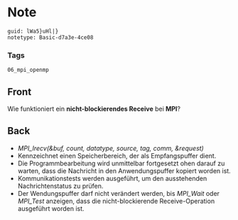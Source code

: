 # Note
```
guid: lWa5}uHl|}
notetype: Basic-d7a3e-4ce08
```

### Tags
```
06_mpi_openmp
```

## Front
Wie funktioniert ein <b>nicht-blockierendes Receive</b> bei <b>MPI</b>?

## Back
<div>
<div><ul>
<li><em>MPI_Irecv(&buf, count, datatype, source, tag, comm, &request)</em></li>
<li>Kennzeichnet einen Speicherbereich, der als Empfangspuffer dient.</li>
<li>Die 
Programmbearbeitung wird unmittelbar fortgesetzt ohen darauf zu warten, 
dass die Nachricht in den Anwendungspuffer kopiert worden ist.</li>
<li>Kommunikationstests werden ausgeführt, um den ausstehenden Nachrichtenstatus zu prüfen.</li>
<li>Der Wendungspuffer darf nicht verändert werden, bis <em>MPI_Wait</em> oder <em>MPI_Test</em> anzeigen, dass die nicht-blockierende Receive-Operation ausgeführt worden ist.</li>
</ul>
</div></div>
